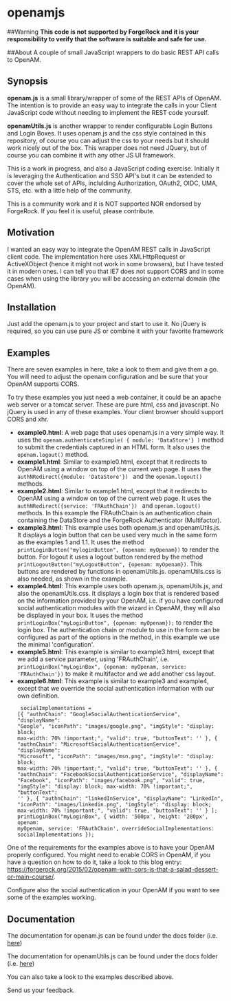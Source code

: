 # openamjs

##Warning
**This code is not supported by ForgeRock and it is your responsibility to verify that the software is suitable and safe for use.**

##About
A couple of small JavaScript wrappers to do basic REST API calls to OpenAM.

## Synopsis
**openam.js** is a small library/wrapper of some of the REST APIs of OpenAM.
The intention is to provide an easy way to integrate the calls in your Client JavaScript code without needing to implement the REST code yourself.

**openamUtils.js** is another wrapper to render configurable Login Buttons and Login Boxes. It uses openam.js and the css style contained in this repository, of course you can adjust the css to your needs but it should work nicely out of the box. This wrapper does not need JQuery, but of course you can combine it with any other JS UI framework. 

This is a work in progress, and also a JavaScript coding exercise. 
Initially it is leveraging the Authentication and SSO API's but it can be extended to cover the whole set of APIs, inclulding Authorization, OAuth2, OIDC, UMA, STS, etc. with a little help of the community.

This is a community work and it is NOT supported NOR endorsed by ForgeRock. If you feel it is useful, please contribute.

## Motivation
I wanted an easy way to integrate the OpenAM REST calls in JavaScript client code.
The implementation here uses XMLHttpRequest or ActiveXObject (hence it might not work in some browsers), but I have tested it in modern ones.
I can tell you that IE7 does not support CORS and in some cases when using the library you will be accessing an external domain (the OpenAM).


## Installation
Just add the openam.js to your project and start to use it. No jQuery is required, so you can use pure JS or combine it with your favorite framework

## Examples
There are seven examples in here, take a look to them and give them a go. You will need to adjust the openam configuration and be sure that your OpenAM supports CORS.

To try these examples you just need a web container, it could be an apache web server or a tomcat server. These are pure html, css and javascript. No jQuery is used in any of these examples. Your client browser should support CORS and xhr.

* **example0.html**: A web page that uses openam.js in a very simple way. It uses the `openam.authenticateSimple( { module: 'DataStore'} )` method to submit the credentials captured in an HTML form. It also uses the `openam.logout()` method.
* **example1.html**: Similar to example0.html, except that it redirects to OpenAM using a window on top of the current web page. It uses the `authNRedirect({module: 'DataStore'}) ` and the `openam.logout()` methods.
* **example2.html**: Similar to example1.html, except that it redirects to OpenAM using a window on top of the current web page. It uses the `authNRedirect({service: 'FRAuthChain'}) ` and `openam.logout()` methods. In this example the FRAuthChain is an authentication chain containing the DataStore and the ForgeRock Authenticator (Multifactor).
* **example3.html**: This example uses both openam.js and openamUtils.js. It displays a login button that can be used very much in the same form as the examples 1 and 1.1. It uses the method `printLoginButton("myloginButton", {openam: myOpenam})` to render the button. For logout it uses a logout button rendered by the method `printLogoutButton("myLogoutButton", {openam: myOpenam})`. This buttons are rendered by functions in openamUtils.js. openamUtils.css is also needed, as shown in the example. 
* **example4.html**: This example uses both openam.js, openamUtils.js, and also the openamUtils.css. It displays a login box that is rendered based on the information provided by your OpenAM, i.e. if you have configured social authentication modules with the wizard in OpenAM, they will also be displayed in your box. It uses the method `printLoginBox("myLoginButton", {openam: myOpenam});` to render the login box. The authentication chain or module to use in the form can be configured as part of the options in the method, in this example we use the minimal 'configuration'.
* **example5.html**: This example is similar to example3.html, except that we add a service parameter, using 'FRAuthChain', i.e. `printLoginBox("myLoginBox", {openam: myOpenam, service: 'FRAuthChain'})` to make it multifactor and we add another css layout. 
* **example6.html**: This example is similar to example3 and example4, except that we override the social authentication information with our own definition. 
          <pre><code>
          socialImplementations = [{
                    "authnChain": "GoogleSocialAuthenticationService",
                    "displayName": "Google",
                    "iconPath": "images/google.png",
                    "imgStyle": "display: block; max-width: 70% !important;",
                    "valid": true,
                    "buttonText": ''
                },
                {
                    "authnChain": "MicrosoftSocialAuthenticationService",
                    "displayName": "Microsoft",
                    "iconPath": "images/msn.png",
                    "imgStyle": "display: block; max-width: 70% !important;",
                    "valid": true,
                    "buttonText": ''
                },
                {
                    "authnChain": "FacebookSocialAuthenticationService",
                    "displayName": "Facebook",
                    "iconPath": "images/facebook.png",
                    "valid": true,
                    "imgStyle": "display: block; max-width: 70% !important;",
                    "buttonText": ''
                },
                {
                    "authnChain": "linkedInService",
                    "displayName": "LinkedIn",
                    "iconPath": "images/linkedin.png",
                    "imgStyle": "display: block; max-width: 70% !important;",
                    "valid": true,
                    "buttonText": ''
                }
            ];
            printLoginBox("myLoginBox", { 
                    width: '500px',
                    height: '280px',
                    openam: myOpenam,
                    service: 'FRAuthChain',
                    overrideSocialImplementations: socialImplementations
                    });
            </code></pre>


One of the requirements for the examples above is to have your OpenAM properly configured. 
You might need to enable CORS in OpenAM, if you have a question on how to do it, take a look to this blog entry: 
https://forgerock.org/2015/02/openam-with-cors-is-that-a-salad-dessert-or-main-course/.

Configure also the social authentication in your OpenAM if you want to see some of the examples working.

## Documentation

The documentation for openam.js can be found under the docs folder (i.e. [here](/docs/openamjs/openamjs.md))

The documentation for openamUtils.js can be found under the docs folder (i.e. [here](/docs/openamUtils/openamutils.md))

You can also take a look to the examples described above.

Send us your feedback.
